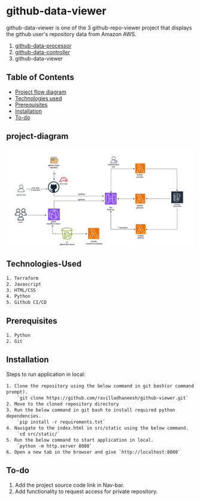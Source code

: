 # github-data-viewer

github-data-viewer is one of the 3 github-repo-viewer project that displays the github user's repository data from Amazon AWS.

1. [github-data-processor](https://github.com/ravilladhaneesh/github-data-processor)
2. [github-data-controller](https://github.com/ravilladhaneesh/github-data-controller)
3. github-data-viewer

## Table of Contents

- [Project flow diagram](#project-diagram)
- [Technologies used](#Technologies-Used)
- [Prerequisites](#Prerequisites)
- [Installation](#Installation)
- [To-do](#To-do)


## project-diagram

![project flow diagram](src/static/images/project-final-diagram.png)


## Technologies-Used

    1. Terraform
    2. Javascript
    3. HTML/CSS
    4. Python
    5. Github CI/CD


## Prerequisites

    1. Python
    2. Git


## Installation

Steps to run application in local:

    1. Clone the repository using the below command in git bash(or command prompt).
        `git clone https://github.com/ravilladhaneesh/github-viewer.git`
    2. Move to the cloned repository directory
    3. Run the below command in git bash to install required python dependencies.
        `pip install -r requirements.txt`
    4. Navigate to the index.html in src/static using the below command.
        `cd src/static/`
    5. Run the below command to start application in local.
        `python -m http.server 8080`
    6. Open a new tab in the browser and give `http://localhost:8080`


## To-do

1. Add the project source code link in Nav-bar.
2. Add functionality to request access for private repository.



